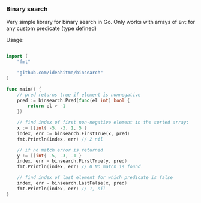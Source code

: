 ### Binary search 

Very simple library for binary search in Go. Only works with arrays of `int` for any custom predicate (type defined)

Usage:

```go

import ( 
	"fmt" 

	"github.com/ideahitme/binsearch"
)

func main() { 
	// pred returns true if element is nonnegative
	pred := binsearch.Pred(func(el int) bool { 
		return el > -1 
	})

	// find index of first non-negative element in the sorted array: 
	x := []int{ -5, -3, 1, 5 }
	index, err := binsearch.FirstTrue(x, pred)
	fmt.Println(index, err) // 2 nil

	// if no match error is returned	
	y := []int{ -5, -3, -1 }
	index, err = binsearch.FirstTrue(y, pred)
	fmt.Println(index, err) // 0 No match is found

	// find index of last element for which predicate is false
	index, err = binsearch.LastFalse(x, pred)
	fmt.Println(index, err) // 1, nil
}

```
